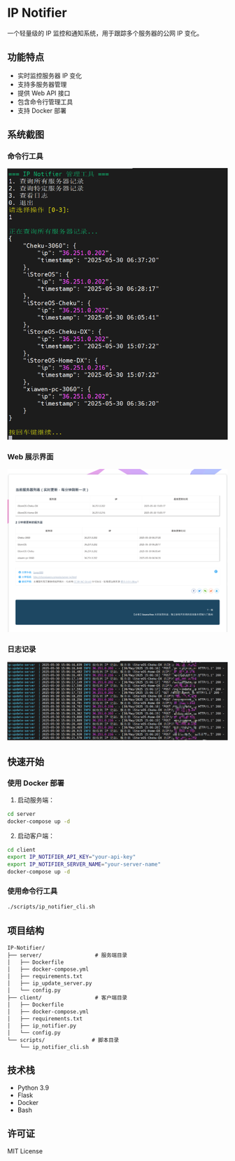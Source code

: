 # IP Notifier

一个轻量级的 IP 监控和通知系统，用于跟踪多个服务器的公网 IP 变化。

## 功能特点

- 实时监控服务器 IP 变化
- 支持多服务器管理
- 提供 Web API 接口
- 包含命令行管理工具
- 支持 Docker 部署

## 系统截图

### 命令行工具
![CLI工具截图](截图/CLI工具截图.png)

### Web 展示界面
![Web展示截图](截图/web展示截图.png)

### 日志记录
![日志截图](截图/日志截图.png)

## 快速开始

### 使用 Docker 部署

1. 启动服务端：
```bash
cd server
docker-compose up -d
```

2. 启动客户端：
```bash
cd client
export IP_NOTIFIER_API_KEY="your-api-key"
export IP_NOTIFIER_SERVER_NAME="your-server-name"
docker-compose up -d
```

### 使用命令行工具

```bash
./scripts/ip_notifier_cli.sh
```

## 项目结构

```
IP-Notifier/
├── server/                 # 服务端目录
│   ├── Dockerfile
│   ├── docker-compose.yml
│   ├── requirements.txt
│   ├── ip_update_server.py
│   └── config.py
├── client/                 # 客户端目录
│   ├── Dockerfile
│   ├── docker-compose.yml
│   ├── requirements.txt
│   ├── ip_notifier.py
│   └── config.py
└── scripts/               # 脚本目录
    └── ip_notifier_cli.sh
```

## 技术栈

- Python 3.9
- Flask
- Docker
- Bash

## 许可证

MIT License